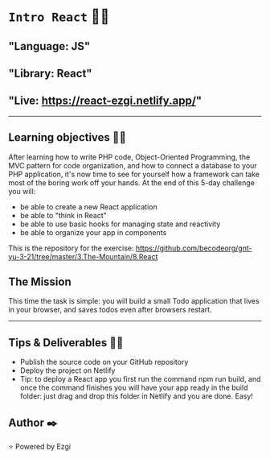 # `Intro React` :mermaid:

## "Language: JS"
## "Library: React" 
## "Live: https://react-ezgi.netlify.app/"
---

## Learning objectives :woman_technologist:

After learning how to write PHP code, Object-Oriented Programming, the MVC pattern for code organization, and how to connect a database to your PHP application, it's now time to see for yourself how a framework can take most of the boring work off your hands.
At the end of this 5-day challenge you will:

- be able to create a new React application
- be able to "think in React"
- be able to use basic hooks for managing state and reactivity
- be able to organize your app in components

This is the repository for the exercise: https://github.com/becodeorg/gnt-yu-3-21/tree/master/3.The-Mountain/8.React


## The Mission

This time the task is simple: you will build a small Todo application that lives in your browser, and saves todos even after browsers restart.

---

## Tips & Deliverables :teacher:

- Publish the source code on your GitHub repository
- Deploy the project on Netlify
- Tip: to deploy a React app you first run the command npm run build, and once the command finishes you will have your app ready in the build folder: just drag and drop this folder in Netlify and you are done. Easy!

## Author :black_nib:
:star: Powered by Ezgi

